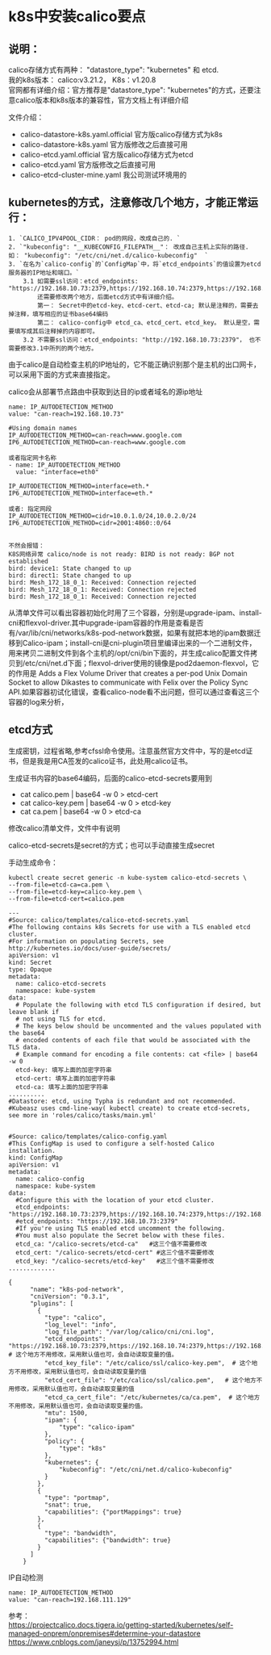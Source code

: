 k8s中安装calico要点
====


说明：
----
calico存储方式有两种： "datastore_type": "kubernetes"  和 etcd.  <br>
我的k8s版本： calico:v3.21.2，  K8s：v1.20.8  <br>
官网都有详细介绍：官方推荐是"datastore_type": "kubernetes"的方式，还要注意calico版本和k8s版本的兼容性，官方文档上有详细介绍  <br>

文件介绍：
* calico-datastore-k8s.yaml.official   官方版calico存储方式为k8s
* calico-datastore-k8s.yaml            官方版修改之后直接可用
* calico-etcd.yaml.official            官方版calico存储方式为etcd
* calico-etcd.yaml                     官方版修改之后直接可用
* calico-etcd-cluster-mine.yaml        我公司测试环境用的



## kubernetes的方式，注意修改几个地方，才能正常运行：

```shell
1. `CALICO_IPV4POOL_CIDR： pod的网段，改成自己的. `
2. `"kubeconfig": "__KUBECONFIG_FILEPATH__"： 改成自己主机上实际的路径. 如： "kubeconfig": "/etc/cni/net.d/calico-kubeconfig"  `
3. `在名为`calico-config`的`ConfigMap`中，将`etcd_endpoints`的值设置为etcd服务器的IP地址和端口。`
    3.1 如需要ssl访问：etcd_endpoints: "https://192.168.10.73:2379,https://192.168.10.74:2379,https://192.168.10.77:2379"
        还需要修改两个地方，后面etcd方式中有详细介绍。
        第一： Secret中的etcd-key、etcd-cert、etcd-ca; 默认是注释的，需要去掉注释，填写相应的证书base64编码
        第二： calico-config中 etcd_ca、etcd_cert、etcd_key。 默认是空，需要填写成其后注释掉的内容即可。                
    3.2 不需要ssl访问：etcd_endpoints: "http://192.168.10.73:2379"， 也不需要修改3.1中所列的两个地方。
```



由于calico是自动检查主机的IP地址的，它不能正确识别那个是主机的出口网卡，可以采用下面的方式来直接指定。<br>

calico会从部署节点路由中获取到达目的ip或者域名的源ip地址
```
name: IP_AUTODETECTION_METHOD
value: "can-reach=192.168.10.73"

#Using domain names
IP_AUTODETECTION_METHOD=can-reach=www.google.com
IP6_AUTODETECTION_METHOD=can-reach=www.google.com

或者指定网卡名称
- name: IP_AUTODETECTION_METHOD
  value: "interface=eth0"

IP_AUTODETECTION_METHOD=interface=eth.*
IP6_AUTODETECTION_METHOD=interface=eth.*

或者: 指定网段
IP_AUTODETECTION_METHOD=cidr=10.0.1.0/24,10.0.2.0/24
IP6_AUTODETECTION_METHOD=cidr=2001:4860::0/64


不然会报错：
K8S网络异常 calico/node is not ready: BIRD is not ready: BGP not established
bird: device1: State changed to up
bird: direct1: State changed to up
bird: Mesh_172_18_0_1: Received: Connection rejected
bird: Mesh_172_18_0_1: Received: Connection rejected
bird: Mesh_172_18_0_1: Received: Connection rejected
```

从清单文件可以看出容器初始化时用了三个容器，分别是upgrade-ipam、install-cni和flexvol-driver.其中upgrade-ipam容器的作用是查看是否有/var/lib/cni/networks/k8s-pod-network数据，如果有就把本地的ipam数据迁移到Calico-ipam；install-cni是cni-plugin项目里编译出来的一个二进制文件，用来拷贝二进制文件到各个主机的/opt/cni/bin下面的，并生成calico配置文件拷贝到/etc/cni/net.d下面；flexvol-driver使用的镜像是pod2daemon-flexvol，它的作用是 Adds a Flex Volume Driver that creates a per-pod Unix Domain Socket to allow Dikastes to communicate with Felix over the Policy Sync API.如果容器初试化错误，查看calico-node看不出问题，但可以通过查看这三个容器的log来分析，


## etcd方式
生成密钥，过程省略,参考cfssl命令使用。注意虽然官方文件中，写的是etcd证书，但是我是用CA签发的calico证书，此处用calico证书。

生成证书内容的base64编码，后面的calico-etcd-secrets要用到
* cat calico.pem | base64 -w 0 > etcd-cert
* cat calico-key.pem | base64 -w 0 > etcd-key
* cat ca.pem | base64 -w 0 > etcd-ca

修改calico清单文件，文件中有说明

calico-etcd-secrets是secret的方式；也可以手动直接生成secret

手动生成命令：
```
kubectl create secret generic -n kube-system calico-etcd-secrets \
--from-file=etcd-ca=ca.pem \
--from-file=etcd-key=calico-key.pem \
--from-file=etcd-cert=calico.pem
```


```
---
#Source: calico/templates/calico-etcd-secrets.yaml
#The following contains k8s Secrets for use with a TLS enabled etcd cluster.
#For information on populating Secrets, see http://kubernetes.io/docs/user-guide/secrets/
apiVersion: v1
kind: Secret
type: Opaque
metadata:
  name: calico-etcd-secrets
  namespace: kube-system
data:
  # Populate the following with etcd TLS configuration if desired, but leave blank if
  # not using TLS for etcd.
  # The keys below should be uncommented and the values populated with the base64
  # encoded contents of each file that would be associated with the TLS data.
  # Example command for encoding a file contents: cat <file> | base64 -w 0
  etcd-key: 填写上面的加密字符串
  etcd-cert: 填写上面的加密字符串
  etcd-ca: 填写上面的加密字符串
..........
#Datastore: etcd, using Typha is redundant and not recommended.
#Kubeasz uses cmd-line-way( kubectl create) to create etcd-secrets, see more in 'roles/calico/tasks/main.yml'


#Source: calico/templates/calico-config.yaml
#This ConfigMap is used to configure a self-hosted Calico installation.
kind: ConfigMap
apiVersion: v1
metadata:
  name: calico-config
  namespace: kube-system
data:
  #Configure this with the location of your etcd cluster.
  etcd_endpoints: "https://192.168.10.73:2379,https://192.168.10.74:2379,https://192.168.10.77:2379"
  #etcd_endpoints: "https://192.168.10.73:2379"
  #If you're using TLS enabled etcd uncomment the following.
  #You must also populate the Secret below with these files.
  etcd_ca: "/calico-secrets/etcd-ca"   #这三个值不需要修改
  etcd_cert: "/calico-secrets/etcd-cert" #这三个值不需要修改
  etcd_key: "/calico-secrets/etcd-key"   #这三个值不需要修改
.............

{
      "name": "k8s-pod-network",
      "cniVersion": "0.3.1",
      "plugins": [
        {
          "type": "calico",
          "log_level": "info",
          "log_file_path": "/var/log/calico/cni/cni.log",
          "etcd_endpoints": "https://192.168.10.73:2379,https://192.168.10.74:2379,https://192.168.10.77:2379",   # 这个地方不用修改，采用默认值也可，会自动读取变量的值。
          "etcd_key_file": "/etc/calico/ssl/calico-key.pem",  # 这个地方不用修改，采用默认值也可，会自动读取变量的值
          "etcd_cert_file": "/etc/calico/ssl/calico.pem",   # 这个地方不用修改，采用默认值也可，会自动读取变量的值
          "etcd_ca_cert_file": "/etc/kubernetes/ca/ca.pem",  # 这个地方不用修改，采用默认值也可，会自动读取变量的值。
          "mtu": 1500,
          "ipam": {
              "type": "calico-ipam"
          },
          "policy": {
              "type": "k8s"
          },
          "kubernetes": {
              "kubeconfig": "/etc/cni/net.d/calico-kubeconfig"
          }
        },
        {
          "type": "portmap",
          "snat": true,
          "capabilities": {"portMappings": true}
        },
        {
          "type": "bandwidth",
          "capabilities": {"bandwidth": true}
        }
      ]
    }
```


IP自动检测
```
name: IP_AUTODETECTION_METHOD
value: "can-reach=192.168.111.129"
```


参考：<br>
https://projectcalico.docs.tigera.io/getting-started/kubernetes/self-managed-onprem/onpremises#determine-your-datastore
https://www.cnblogs.com/janeysj/p/13752994.html
